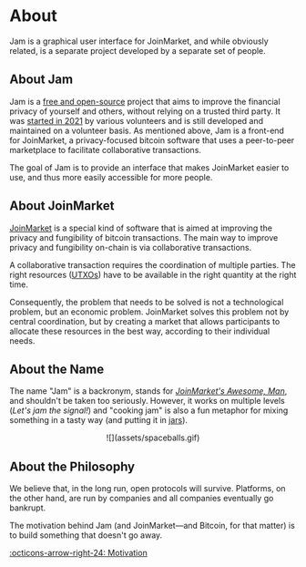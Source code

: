 # About

Jam is a graphical user interface for JoinMarket, and while obviously related,
is a separate project developed by a separate set of people.

## About Jam

Jam is a [free and open-source][license] project that aims to improve the
financial privacy of yourself and others, without relying on a trusted third
party. It was [started in 2021][bounty] by various volunteers and is still
developed and maintained on a volunteer basis. As mentioned above, Jam is a
front-end for JoinMarket, a privacy-focused bitcoin software that uses a
peer-to-peer marketplace to facilitate collaborative transactions.

The goal of Jam is to provide an interface that makes JoinMarket easier to use,
and thus more easily accessible for more people.

[license]: software/license.md
[bounty]: https://github.com/JoinMarket-Org/joinmarket-clientserver/issues/978

## About JoinMarket

[JoinMarket][jmcs] is a special kind of software that is aimed at improving the privacy
and fungibility of bitcoin transactions. The main way to improve privacy and
fungibility on-chain is via collaborative transactions.

[jmcs]: https://github.com/JoinMarket-Org/joinmarket-clientserver

A collaborative transaction requires the coordination of multiple parties. The
right resources ([UTXOs][glossary]) have to be available in the right quantity
at the right time.

[glossary]: glossary.md

Consequently, the problem that needs to be solved is not a technological
problem, but an economic problem. JoinMarket solves this problem not by central
coordination, but by creating a market that allows participants to allocate
these resources in the best way, according to their individual needs.

## About the Name

The name "Jam" is a backronym, stands for [*JoinMarket's Awesome, Man*][name],
and shouldn't be taken too seriously. However, it works on multiple levels
(*Let's jam the signal!*) and "cooking jam" is also a fun metaphor  for mixing
something in a tasty way (and putting it in [jars][glossary]).

<center>
![](assets/spaceballs.gif)
</center>

[name]: https://github.com/joinmarket-webui/jam/issues/22#issuecomment-1024654436

## About the Philosophy

We believe that, in the long run, open protocols will survive. Platforms, on the
other hand, are run by companies and all companies eventually go bankrupt.

The motivation behind Jam (and JoinMarket—and Bitcoin, for that matter) is to
build something that doesn't go away.

[:octicons-arrow-right-24: Motivation][motivation]

[motivation]: philosophy/00-motivation.md
